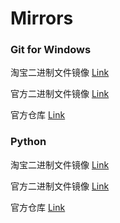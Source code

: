 # Mirrors

### Git for Windows

淘宝二进制文件镜像 [Link](https://npm.taobao.org/mirrors/git-for-windows/)

官方二进制文件镜像 [Link](https://github.com/git-for-windows/git/releases)

官方仓库 [Link](https://github.com/git-for-windows/git/)

### Python


淘宝二进制文件镜像 [Link](https://npm.taobao.org/mirrors/python/)

官方二进制文件镜像 [Link](https://www.python.org/downloads/)

官方仓库 [Link](https://www.python.org/downloads/source/)
